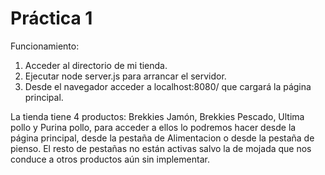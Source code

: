 # Práctica 1

Funcionamiento:

1. Acceder al directorio de mi tienda.
2. Ejecutar node server.js para arrancar el servidor.
3. Desde el navegador acceder a localhost:8080/ que cargará la página principal.

La tienda tiene 4 productos: Brekkies Jamón, Brekkies Pescado, Ultima pollo y Purina pollo,
para acceder a ellos lo podremos hacer desde la página principal, desde la pestaña de Alimentacion
o desde la pestaña de pienso.
El resto de pestañas no están activas salvo la de mojada que nos conduce a otros productos aún sin implementar.
